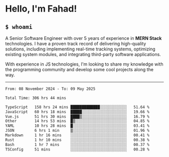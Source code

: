 <h1>Hello, I'm Fahad!</h1>

<h2><code>$ whoami</code></h2>

A Senior Software Engineer with over 5 years of experience in **MERN Stack** technologies. I have a proven track record of delivering high-quality solutions, including implementing real-time tracking systems, optimizing existing system modules, and integrating third-party software applications.

With experience in JS technologies, I'm looking to share my knowledge with the programming community and develop some cool projects along the way.

---

<!--START_SECTION:waka-->

```txt
From: 08 November 2024 - To: 09 May 2025

Total Time: 306 hrs 44 mins

TypeScript   158 hrs 24 mins █████████████░░░░░░░░░░░░   51.64 %
JavaScript   60 hrs 18 mins  █████░░░░░░░░░░░░░░░░░░░░   19.66 %
Vue.js       51 hrs 30 mins  ████▒░░░░░░░░░░░░░░░░░░░░   16.79 %
Other        14 hrs 53 mins  █▒░░░░░░░░░░░░░░░░░░░░░░░   04.85 %
YAML         10 hrs 28 mins  █░░░░░░░░░░░░░░░░░░░░░░░░   03.41 %
JSON         6 hrs 1 min     ▒░░░░░░░░░░░░░░░░░░░░░░░░   01.96 %
Markdown     1 hr 16 mins    ░░░░░░░░░░░░░░░░░░░░░░░░░   00.41 %
Rust         1 hr 10 mins    ░░░░░░░░░░░░░░░░░░░░░░░░░   00.38 %
Bash         1 hr 7 mins     ░░░░░░░░░░░░░░░░░░░░░░░░░   00.37 %
TSConfig     51 mins         ░░░░░░░░░░░░░░░░░░░░░░░░░   00.28 %
```

<!--END_SECTION:waka-->

<!--
**heyFahad/heyFahad** is a ✨ _special_ ✨ repository because its `README.md` (this file) appears on your GitHub profile.

Here are some ideas to get you started:

- 🔭 I’m currently working on ...
- 🌱 I’m currently learning ...
- 👯 I’m looking to collaborate on ...
- 🤔 I’m looking for help with ...
- 💬 Ask me about ...
- 📫 How to reach me: ...
- 😄 Pronouns: ...
- ⚡ Fun fact: ...
-->
